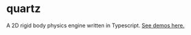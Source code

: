 # quartz
A 2D rigid body physics engine written in Typescript.
[See demos here.](https://kodyjking.github.io/quartz/)
